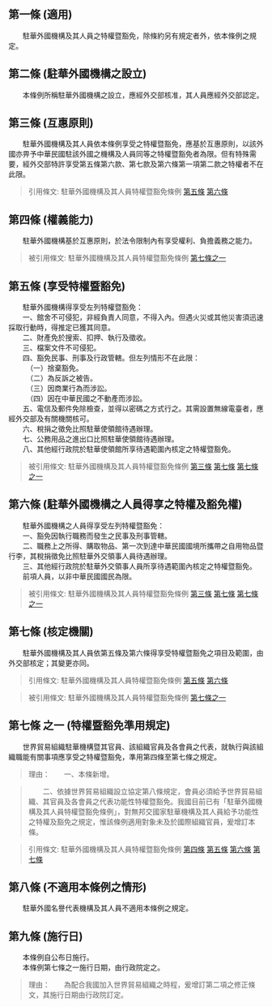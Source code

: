 第一條 (適用)
-------------
　　駐華外國機構及其人員之特權暨豁免，除條約另有規定者外，依本條例之規定。  


第二條 (駐華外國機構之設立)
---------------------------
　　本條例所稱駐華外國機構之設立，應經外交部核准，其人員應經外交部認定。  


第三條 (互惠原則)
-----------------
　　駐華外國機構及其人員依本條例享受之特權暨豁免，應基於互惠原則，以該外國亦畀予中華民國駐該外國之機構及人員同等之特權暨豁免者為限。但有特殊需要，經外交部特許享受第五條第六款、第七款及第六條第一項第二款之特權者不在此限。  
> 引用條文: 駐華外國機構及其人員特權暨豁免條例 [第五條](1306#第五條-享受特權暨豁免) [第六條](1306#第六條-駐華外國機構之人員得享之特權及豁免權)



第四條 (權義能力)
-----------------
　　駐華外國機構基於互惠原則，於法令限制內有享受權利、負擔義務之能力。  
> 被引用條文: 駐華外國機構及其人員特權暨豁免條例 [第七條之一](1306#第七條之一)



第五條 (享受特權暨豁免)
-----------------------
　　駐華外國機構得享受左列特權暨豁免：  
　　一、館舍不可侵犯，非經負責人同意，不得入內。但遇火災或其他災害須迅速採取行動時，得推定已獲其同意。  
　　二、財產免於搜索、扣押、執行及徵收。  
　　三、檔案文件不可侵犯。  
　　四、豁免民事、刑事及行政管轄。但左列情形不在此限：  
　　　（一）捨棄豁免。  
　　　（二）為反訴之被告。  
　　　（三）因商業行為而涉訟。  
　　　（四）因在中華民國之不動產而涉訟。  
　　五、電信及郵件免除檢查，並得以密碼之方式行之。其需設置無線電臺者，應經外交部及有關機關核可。  
　　六、稅捐之徵免比照駐華使領館待遇辦理。  
　　七、公務用品之進出口比照駐華使領館待遇辦理。  
　　八、其他經行政院於駐華使領館所享待遇範圍內核定之特權暨豁免。  
> 被引用條文: 駐華外國機構及其人員特權暨豁免條例 [第三條](1306#第三條-互惠原則) [第七條](1306#第七條-核定機關) [第七條之一](1306#第七條之一)



第六條 (駐華外國機構之人員得享之特權及豁免權)
---------------------------------------------
　　駐華外國機構之人員得享受左列特權暨豁免：  
　　一、豁免因執行職務而發生之民事及刑事管轄。  
　　二、職務上之所得、購取物品、第一次到達中華民國國境所攜帶之自用物品暨行李，其稅捐徵免比照駐華外交領事人員待遇辦理。  
　　三、其他經行政院於駐華外交領事人員所享待遇範圍內核定之特權暨豁免。  
　　前項人員，以非中華民國國民為限。  
> 被引用條文: 駐華外國機構及其人員特權暨豁免條例 [第三條](1306#第三條-互惠原則) [第七條](1306#第七條-核定機關) [第七條之一](1306#第七條之一)



第七條 (核定機關)
-----------------
　　駐華外國機構及其人員依第五條及第六條得享受特權暨豁免之項目及範圍，由外交部核定；其變更亦同。  
> 引用條文: 駐華外國機構及其人員特權暨豁免條例 [第五條](1306#第五條-享受特權暨豁免) [第六條](1306#第六條-駐華外國機構之人員得享之特權及豁免權)

> 被引用條文: 駐華外國機構及其人員特權暨豁免條例 [第七條之一](1306#第七條之一)



第七條 之一 (特權暨豁免準用規定)
--------------------------------
　　世界貿易組織駐華機構暨其官員、該組織官員及各會員之代表，就執行與該組織職能有關事項應享受之特權暨豁免，準用第四條至第七條之規定。  
> 理由：　　一、本條新增。

> 　　二、依據世界貿易組織設立協定第八條規定，會員必須給予世界貿易組織、其官員及各會員之代表功能性特權暨豁免。我國目前已有「駐華外國機構及其人員特權暨豁免條例」，對無邦交國家駐華機構及其人員給予功能性之特權及豁免之規定，惟該條例適用對象未及於國際組織官員，爰增訂本條。

> 引用條文: 駐華外國機構及其人員特權暨豁免條例 [第四條](1306#第四條-權義能力) [第五條](1306#第五條-享受特權暨豁免) [第六條](1306#第六條-駐華外國機構之人員得享之特權及豁免權) [第七條](1306#第七條-核定機關)



第八條 (不適用本條例之情形)
---------------------------
　　駐華外國名譽代表機構及其人員不適用本條例之規定。  


第九條 (施行日)
---------------
　　本條例自公布日施行。  
　　本條例第七條之一施行日期，由行政院定之。  
> 理由：　　為配合我國加入世界貿易組織之時程，爰增訂第二項之修正條文，其施行日期由行政院訂定。